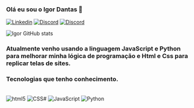 
### Olá eu sou o Igor Dantas 👋


[![Linkedin](https://img.shields.io/badge/LinkedIn-0077B5?style=for-the-badge&logo=linkedin&logoColor=white)](https://www.linkedin.com/in/igor-dantas-167157265/)
[![Discord](https://img.shields.io/badge/Discord-7289DA?style=for-the-badge&logo=discord&logoColor=white)](https://discord.com/login)
[![Discord](https://img.shields.io/badge/Gmail-D14836?style=for-the-badge&logo=gmail&logoColor=white)](https://mail.google.com/mail/u/0/?hl=pt-BR#sent?compose=new)

![Igor GitHub stats](https://github-readme-stats.vercel.app/api?username=Dyke06&show_icons=true&theme=merko)

### Atualmente venho usando a linguagem JavaScript e Python para melhorar minha lógica de programação e Html e Css para replicar telas de sites.

### Tecnologias que tenho conhecimento.

<div style="display: inline-block"><br/>
  <img align="center" alt="html5" src="https://img.shields.io/badge/HTML5-E34F26?style=for-the-badge&logo=html5&logoColor=white"/>
  <img align="center" alt="CSS#" src="https://img.shields.io/badge/CSS3-1572B6?style=for-the-badge&logo=css3&logoColor=white"/>
  <img align="center" alt="JavaScript" src="https://img.shields.io/badge/JavaScript-F7DF1E?style=for-the-badge&logo=javascript&logoColor=black"/>
  <img align="center" alt="Python" src="https://img.shields.io/badge/Python-3776AB?style=for-the-badge&logo=python&logoColor=white"/>
</div><br>
